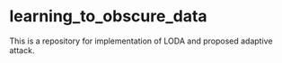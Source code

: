 # learning_to_obscure_data
This is a repository for implementation of LODA and proposed adaptive attack.
